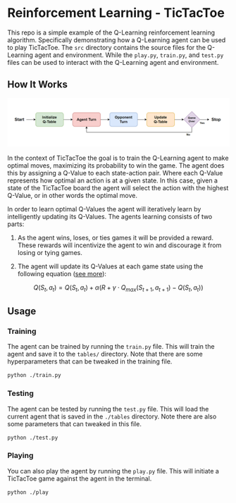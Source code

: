 # Reinforcement Learning - TicTacToe

This repo is a simple example of the Q-Learning reinforcement learning algorithm. Specifically demonstrating how a Q-Learning agent can be used to play TicTacToe. The `src` directory contains the source files for the Q-Learning agent and environment. While the `play.py`, `train.py`, and `test.py` files can be used to interact with the Q-Learning agent and environment.

## How It Works

<div style="text-align:center">
    <img src="./imgs/diagram.PNG" width=800>
</div>

In the context of TicTacToe the goal is to train the Q-Learning agent to make optimal moves, maximizing its probability to win the game. The agent does this by assigning a Q-Value to each state-action pair. Where each Q-Value represents how optimal an action is at a given state. In this case, given a state of the TicTacToe board the agent will select the action with the highest Q-Value, or in other words the optimal move. 

In order to learn optimal Q-Values the agent will iteratively learn by intelligently updating its Q-Values. The agents learning consists of two parts:

1. As the agent wins, loses, or ties games it will be provided a reward. These rewards will incentivize the agent to win and discourage it from losing or tying games.

2. The agent will update its Q-Values at each game state using the following equation ([see more](https://en.wikipedia.org/wiki/Q-learning)):

$$Q(S_{t},a_{t}) = Q(S_{t},a_{t}) + \alpha (R + \gamma \cdot Q_{max}(S_{t+1},a_{t+1}) - Q(S_{t},a_{t}))$$

## Usage

### Training

The agent can be trained by running the `train.py` file. This will train the agent and save it to the `tables/` directory. Note that there are some hyperparameters that can be tweaked in the training file.

```bash
python ./train.py
```

### Testing
The agent can be tested by running the `test.py` file. This will load the current agent that is saved in the `./tables` directory. Note there are also some parameters that can tweaked in this file.

```bash
python ./test.py
```

### Playing
You can also play the agent by running the `play.py` file. This will initiate a TicTacToe game against the agent in the terminal.

```bash
python ./play
```
